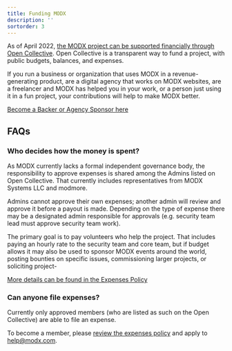 ```yaml
---
title: Funding MODX
description: ''
sortorder: 3
---
```


As of April 2022, [the MODX project can be supported financially through Open Collective](https://opencollective.com/modx). Open Collective is a transparent way to fund a project, with public budgets, balances, and expenses.

If you run a business or organization that uses MODX in a revenue-generating product, are a digital agency that works on MODX websites, are a freelancer and MODX has helped you in your work, or a person just using it in a fun project, your contributions will help to make MODX better.

[Become a Backer or Agency Sponsor here](https://opencollective.com/modx/contribute)

## FAQs

### Who decides how the money is spent?

As MODX currently lacks a formal independent governance body, the responsibility to approve expenses is shared among the Admins listed on Open Collective. That currently includes representatives from MODX Systems LLC and modmore. 

Admins cannot approve their own expenses; another admin will review and approve it before a payout is made. Depending on the type of expense there may be a designated admin responsible for approvals (e.g. security team lead must approve security team work).

The primary goal is to pay volunteers who help the project. That includes paying an hourly rate to the security team and core team, but if budget allows it may also be used to sponsor MODX events around the world, posting bounties on specific issues, commissioning larger projects, or soliciting project-

[More details can be found in the Expenses Policy](contribute/funding/expenses-policy)

### Can anyone file expenses?

Currently only approved members (who are listed as such on the Open Collective) are able to file an expense. 

To become a member, please [review the expenses policy](contribute/funding/expenses-policy) and apply to help@modx.com.

